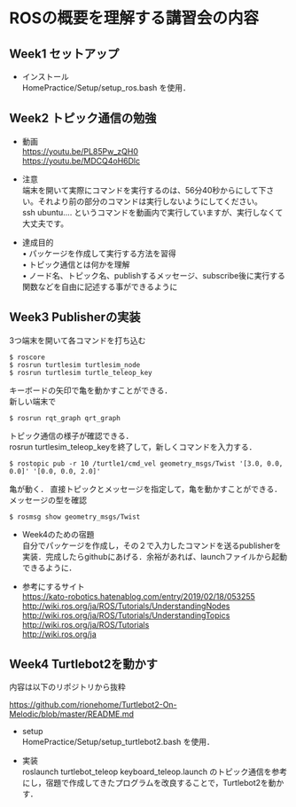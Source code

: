 ROSの概要を理解する講習会の内容
===

## Week1 セットアップ  
- インストール  
HomePractice/Setup/setup_ros.bash を使用．

## Week2 トピック通信の勉強 

- 動画  
https://youtu.be/PL85Pw_zQH0  
https://youtu.be/MDCQ4oH6Dlc  

- 注意  
端末を開いて実際にコマンドを実行するのは、56分40秒からにして下さい。それより前の部分のコマンドは実行しないようにしてください。  
ssh ubuntu.... というコマンドを動画内で実行していますが、実行しなくて大丈夫です。

- 達成目的  
• パッケージを作成して実行する方法を習得  
• トピック通信とは何かを理解  
• ノード名、トピック名、publishするメッセージ、subscribe後に実行する関数などを自由に記述する事ができるように

## Week3 Publisherの実装  
3つ端末を開いて各コマンドを打ち込む  
```
$ roscore
$ rosrun turtlesim turtlesim_node
$ rosrun turtlesim turtle_teleop_key
```
キーボードの矢印で亀を動かすことができる．  
新しい端末で
```
$ rosrun rqt_graph qrt_graph
```
トピック通信の様子が確認できる．  
rosrun turtlesim_teleop_keyを終了して，新しくコマンドを入力する．
```
$ rostopic pub -r 10 /turtle1/cmd_vel geometry_msgs/Twist '[3.0, 0.0, 0.0]' '[0.0, 0.0, 2.0]'
```
亀が動く．
直接トピックとメッセージを指定して，亀を動かすことができる．  
メッセージの型を確認
```
$ rosmsg show geometry_msgs/Twist
```

- Week4のための宿題  
自分でパッケージを作成し，その２で入力したコマンドを送るpublisherを実装．完成したらgithubにあげる．余裕があれば、launchファイルから起動できるように．  

- 参考にするサイト  
https://kato-robotics.hatenablog.com/entry/2019/02/18/053255  
http://wiki.ros.org/ja/ROS/Tutorials/UnderstandingNodes  
http://wiki.ros.org/ja/ROS/Tutorials/UnderstandingTopics  
http://wiki.ros.org/ja/ROS/Tutorials  
http://wiki.ros.org/ja

## Week4 Turtlebot2を動かす

内容は以下のリポジトリから抜粋

https://github.com/rionehome/Turtlebot2-On-Melodic/blob/master/README.md
- setup  
HomePractice/Setup/setup_turtlebot2.bash を使用．

- 実装  
roslaunch turtlebot_teleop keyboard_teleop.launch のトピック通信を参考にし，宿題で作成してきたプログラムを改良することで，Turtlebot2を動かす．
